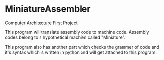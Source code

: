# MiniatureAssembler
Computer Architecture First Project

This program will translate assembly code to machine code.
Assembly codes belong to a hypothetical machien called "Miniature".

This program also has another part which checks the grammer of code and it's syntax which is written in python and will get attached to this program.
